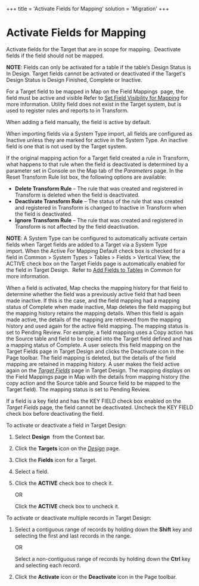 +++
title = 'Activate Fields for Mapping'
solution = 'Migration'
+++

# Activate Fields for Mapping

Activate fields for the Target that are in scope for mapping.
 Deactivate fields if the field should not be mapped.

**NOTE**: Fields can only be activated for a table if the table’s Design
Status is In Design. Target fields cannot be activated or deactivated if
the Target's Design Status is Design Finished, Complete or Inactive.

For a Target field to be mapped in Map on the Field Mappings  page, the
field must be active and visible Refer to [Set Field Visibility for
Mapping](Set_Field_Visibility_for_Mapping) for more information.
Utility field does not exist in the Target system, but is used to
register rules and reports to in Transform.

When adding a field manually, the field is active by default.

When importing fields via a System Type import, all fields are
configured as Inactive unless they are marked for active in the System
Type. An inactive field is one that is not used by the Target system.

If the original mapping action for a Target field created a rule in
Transform, what happens to that rule when the field is deactivated is
determined by a parameter set in Console on the Map tab of the
*Parameters* page. In the Reset Transform Rule list box, the following
options are available:

  - **Delete Transform Rule** – The rule that was created and registered
    in Transform is deleted when the field is deactivated.
  - **Deactivate Transform Rule** – The status of the rule that was
    created and registered in Transform is changed to Inactive in
    Transform when the field is deactivated.
  - **Ignore Transform Rule** – The rule that was created and registered
    in Transform is not affected by the field deactivation.

**NOTE**: A System Type can be configured to automatically activate
certain fields when Target fields are added to a Target via a System
Type import. When the Active For Mapping Default check box is checked
for a field in Common \> System Types \> Tables \> Fields \> Vertical
View, the ACTIVE check box on the Target Fields page is automatically
enabled for the field in Target Design.  Refer to [Add Fields to
Tables](../../../Platform/Common/Use_Cases/Add_Fields_to_Tables) in
Common for more information.

When a field is activated, Map checks the mapping history for that field
to determine whether the field was a previously active field that had
been made inactive. If this is the case, and the field mapping had a
mapping status of Complete when made inactive, Map deletes the field
mapping but the mapping history retains the mapping details. When this
field is again made active, the details of the mapping are retrieved
from the mapping history and used again for the active field mapping.
The mapping status is set to Pending Review. For example, a field
mapping uses a Copy action has the Source table and field to be copied
into the Target field defined and has a mapping status of Complete. A
user selects this field mapping on the Target Fields page in Target
Design and clicks the Deactivate icon in the Page toolbar. The field
mapping is deleted, but the details of the field mapping are retained in
mapping history. A user makes the field active again on the *[Target
Fields](../Page_Desc/Target_Fields_H_Target_Design)* page in Target
Design. The mapping displays on the Field Mappings page in Map with the
details from mapping history (the copy action and the Source table and
Source field to be mapped to the Target field). The mapping status is
set to Pending Review.

If a field is a key field and has the KEY FIELD check box enabled on the
*Target Fields* page, the field cannot be deactivated. Uncheck the KEY
FIELD check box before deactivating the field.

To activate or deactivate a field in Target Design:

1.  Select **Design**  from the Context bar.

2.  Click the **Targets** icon on the
    *[Design](../Page_Desc/Design)* page.

3.  Click the **Fields** icon for a Target.

4.  Select a field.

5.  Click the **ACTIVE** check box to check it.
    
    OR
    
    Click the **ACTIVE** check box to uncheck it.

To activate or deactivate multiple records in Target Design:

1.  Select a contiguous range of records by holding down the **Shift**
    key and selecting the first and last records in the range.
    
    OR
    
    Select a non-contiguous range of records by holding down the
    **Ctrl** key and selecting each record.

2.  Click the **Activate** icon or the **Deactivate** icon in the Page
    toolbar.
